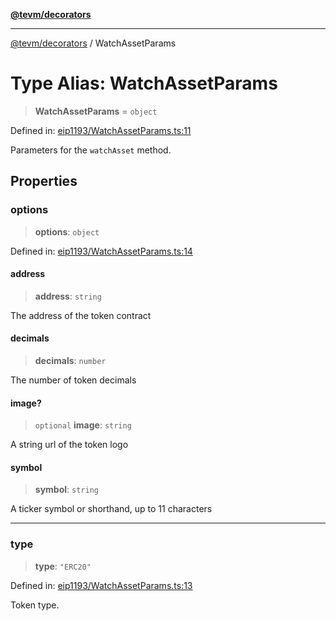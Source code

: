 [**@tevm/decorators**](../README.md)

***

[@tevm/decorators](../globals.md) / WatchAssetParams

# Type Alias: WatchAssetParams

> **WatchAssetParams** = `object`

Defined in: [eip1193/WatchAssetParams.ts:11](https://github.com/evmts/tevm-monorepo/blob/main/packages/decorators/src/eip1193/WatchAssetParams.ts#L11)

Parameters for the `watchAsset` method.

## Properties

### options

> **options**: `object`

Defined in: [eip1193/WatchAssetParams.ts:14](https://github.com/evmts/tevm-monorepo/blob/main/packages/decorators/src/eip1193/WatchAssetParams.ts#L14)

#### address

> **address**: `string`

The address of the token contract

#### decimals

> **decimals**: `number`

The number of token decimals

#### image?

> `optional` **image**: `string`

A string url of the token logo

#### symbol

> **symbol**: `string`

A ticker symbol or shorthand, up to 11 characters

***

### type

> **type**: `"ERC20"`

Defined in: [eip1193/WatchAssetParams.ts:13](https://github.com/evmts/tevm-monorepo/blob/main/packages/decorators/src/eip1193/WatchAssetParams.ts#L13)

Token type.
